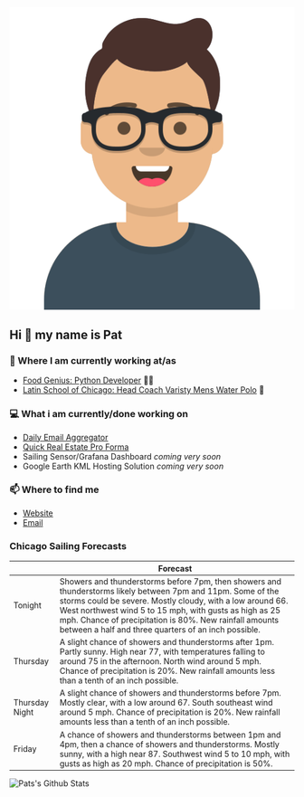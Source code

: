 [![Social banner for p-j-falconer](https://raw.githubusercontent.com/P-J-FALCONER/P-J-FALCONER/master/assets/avataaars.svg)](https://patfalconer.com/)
## Hi :wave: my name is Pat

### 💼 Where I am currently working at/as
- [Food Genius: Python Developer](https://getfoodgenius.com/) 🍔🐍
- [Latin School of Chicago: Head Coach Varisty Mens Water Polo](https://www.latinschool.org/) 🤽


### 💻 What i am currently/done working on
 - [Daily Email Aggregator](https://github.com/P-J-FALCONER/dott_daily_mail)
 - [Quick Real Estate Pro Forma](https://github.com/P-J-FALCONER/henry)
 - Sailing Sensor/Grafana Dashboard *coming very soon*
 - Google Earth KML Hosting Solution *coming very soon*

### 📫 Where to find me
 - [Website](https://patfalconer.com/)
 - [Email](mailto:patrick.j.falconer@gmail.com)


### Chicago Sailing Forecasts
|   | Forecast  |
|---|---|
| Tonight | Showers and thunderstorms before 7pm, then showers and thunderstorms likely between 7pm and 11pm. Some of the storms could be severe. Mostly cloudy, with a low around 66. West northwest wind 5 to 15 mph, with gusts as high as 25 mph. Chance of precipitation is 80%. New rainfall amounts between a half and three quarters of an inch possible. |
| Thursday | A slight chance of showers and thunderstorms after 1pm. Partly sunny. High near 77, with temperatures falling to around 75 in the afternoon. North wind around 5 mph. Chance of precipitation is 20%. New rainfall amounts less than a tenth of an inch possible. |
| Thursday Night | A slight chance of showers and thunderstorms before 7pm. Mostly clear, with a low around 67. South southeast wind around 5 mph. Chance of precipitation is 20%. New rainfall amounts less than a tenth of an inch possible. |
| Friday | A chance of showers and thunderstorms between 1pm and 4pm, then a chance of showers and thunderstorms. Mostly sunny, with a high near 87. Southwest wind 5 to 10 mph, with gusts as high as 20 mph. Chance of precipitation is 50%. |

![Pats's Github Stats](https://github-readme-stats.vercel.app/api?username=p-j-falconer&show_icons=true&theme=radical)
